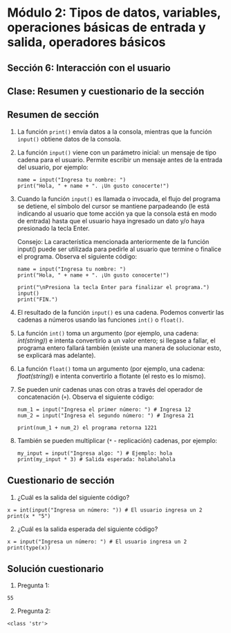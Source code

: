 # Módulo 2: Tipos de datos, variables, operaciones básicas de entrada y salida, operadores básicos 
## Sección 6: Interacción con el usuario
## Clase: Resumen y cuestionario de la sección

## Resumen de sección

1. La función `print()` envía datos a la consola, mientras que la función `input()` obtiene datos de la consola.
2. La función `input()` viene con un parámetro inicial: un mensaje de tipo cadena para el usuario. Permite escribir un mensaje antes de la entrada del usuario, por ejemplo:

    ```
    name = input("Ingresa tu nombre: ")
    print("Hola, " + name + ". ¡Un gusto conocerte!")
    ```

3. Cuando la función `input()` es llamada o invocada, el flujo del programa se detiene, el símbolo del cursor se mantiene parpadeando (le está indicando al usuario que tome acción ya que la consola está en modo de entrada) hasta que el usuario haya ingresado un dato y/o haya presionado la tecla Enter.

    Consejo: La característica mencionada anteriormente de la función input() puede ser utilizada para pedirle al usuario que termine o finalice el programa. Observa el siguiente código:

    ```
    name = input("Ingresa tu nombre: ")
    print("Hola, " + name + ". ¡Un gusto conocerte!")
    
    print("\nPresiona la tecla Enter para finalizar el programa.")
    input()
    print("FIN.")
    ```
4. El resultado de la función `input()` es una cadena. Podemos convertir las cadenas a números usando las funciones `int()` o `float()`.

5. La función `int()` toma un argumento (por ejemplo, una cadena: *int(string)*) e intenta convertirlo a un valor entero; si llegase a fallar, el programa entero fallará también (existe una manera de solucionar esto, se explicará mas adelante).

6. La función `float()` toma un argumento (por ejemplo, una cadena: *float(string)*) e intenta convertirlo a flotante (el resto es lo mismo).

7. Se pueden unir cadenas unas con otras a través del operador de concatenación (`+`). Observa el siguiente código:

    ```
    num_1 = input("Ingresa el primer número: ") # Ingresa 12
    num_2 = input("Ingresa el segundo número: ") # Ingresa 21

    print(num_1 + num_2) el programa retorna 1221
    ```

8. También se pueden multiplicar (`*` - replicación) cadenas, por ejemplo:

    ```
    my_input = input("Ingresa algo: ") # Ejemplo: hola
    print(my_input * 3) # Salida esperada: holaholahola
    ```

 ## Cuestionario de sección

1. ¿Cuál es la salida del siguiente código?

```
x = int(input("Ingresa un número: ")) # El usuario ingresa un 2 
print(x * "5")
```

2. ¿Cuál es la salida esperada del siguiente código?

```
x = input("Ingresa un número: ") # El usuario ingresa un 2 
print(type(x))
```

## Solución cuestionario

1. Pregunta 1:

`55`

2. Pregunta 2:

`<class 'str'>`
